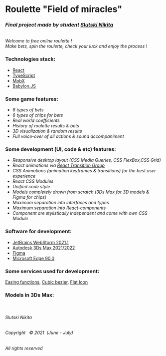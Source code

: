 # Roulette "Field of miracles"

### _Final project made by student [Slutski Nikita](https://github.com/user-of-github)_

&nbsp;  
_Welcome to free online roulette !_  
_Make bets, spin the roulette, check your luck and enjoy the process !_
&nbsp;

### Technologies stack:

* [React](https://reactjs.org/)
* [TypeScript](https://www.typescriptlang.org/)
* [MobX](https://mobx.js.org/README.html)
* [Babylon.JS](https://www.babylonjs.com/)

### Some game features:

* _6 types of bets_
* _6 types of chips for bets_
* _Real world coefficients_
* _History of roulette results & bets_
* _3D visualization & random results_
* _Full voice-over of all actions & sound accompaniment_

### Some development (UI, code & etc) features:

* _Responsive desktop layout (CSS Media Queries, CSS FlexBox,CSS Grid)_
* _React animations via [React Transition Group](https://reactcommunity.org/react-transition-group/)_
* _CSS Animations (animation keyframes & transitions) for the best user experience_
* _React CSS Modules_
* _Unified code style_
* _Models completely drawn from scratch (3Ds Max for 3D models & Figma for chips)_
* _Maximum separation into interfaces and types_
* _Maximum separation into React-components_
* _Component are stylistically independent and come with own CSS Module_

### Software for development:

* [JetBrains WebStorm 2021.1](https://www.jetbrains.com/webstorm/)
* [Autodesk 3Ds Max 2021/2022](https://www.autodesk.com/products/3ds-max/overview)
* [Figma](https://www.figma.com/)
* [Microsoft Edge 90.0](https://www.microsoft.com/en-us/edge)

### Some services used for development:
[Easing functions](https://easings.net/),
[Cubic bezier](https://cubic-bezier.com/),
[Flat Icon](https://www.flaticon.com/)

### Models in 3Ds Max:

  
&nbsp;

###### Slutski Nikita

###### Copyright &nbsp; © 2021 &nbsp;(June - July)

###### All rights reserved